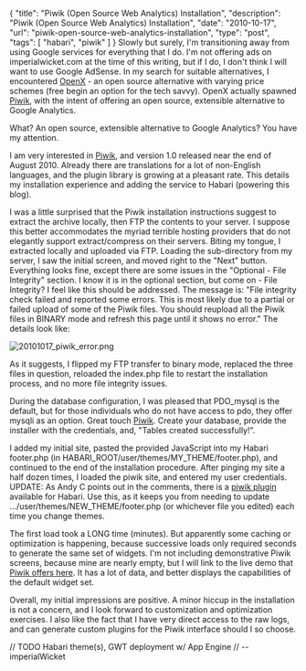 {
  "title": "Piwik (Open Source Web Analytics) Installation",
  "description": "Piwik (Open Source Web Analytics) Installation",
  "date": "2010-10-17",
  "url": "piwik-open-source-web-analytics-installation",
  "type": "post",
  "tags": [
    "habari",
    "piwik"
  ]
}
Slowly but surely, I'm transitioning away from using Google services for everything that I do.  I'm not offering ads on imperialwicket.com at the time of this writing, but if I do, I don't think I will want to use Google AdSense.  In my search for suitable alternatives, I encountered [OpenX](http://www.openx.org/publisher/enterprise-ad-server) - an open source alternative with varying price schemes (free begin an option for the tech savvy).  OpenX actually spawned [Piwik](http://piwik.org/), with the intent of offering an open source, extensible alternative to Google Analytics.  

What?  An open source, extensible alternative to Google Analytics?  You have my attention.

I am very interested in [Piwik](http://piwik.org/), and version 1.0 released near the end of August 2010\.  Already there are translations for a lot of non-English languages, and the plugin library is growing at a pleasant rate.  This details my installation experience and adding the service to Habari (powering this blog).

I was a little surprised that the Piwik installation instructions suggest to extract the archive locally, then FTP the contents to your server.  I suppose this better accommodates the myriad terrible hosting providers that do not elegantly support extract/compress on their servers.  Biting my tongue, I extracted locally and uploaded via FTP.  Loading the sub-directory from my server, I saw the initial screen, and moved right to the "Next" button.  Everything looks fine, except there are some issues in the "Optional - File Integrity" section.  I know it is in the optional section, but come on - File Integrity?  I feel like this should be addressed.  The message is: "File integrity check failed and reported some errors. This is most likely due to a partial or failed upload of some of the Piwik files. You should reupload all the Piwik files in BINARY mode and refresh this page until it shows no error."  The details look like:

![20101017_piwik_error.png](/files/20101017_piwik_error.png)

As it suggests, I flipped my FTP transfer to binary mode, replaced the three files in question, reloaded the index.php file to restart the installation process, and no more file integrity issues.

During the database configuration, I was pleased that PDO_mysql is the default, but for those individuals who do not have access to pdo, they offer mysqli as an option.  Great touch [Piwik](http://piwik.org/).  Create your database, provide the installer with the credentials, and, "Tables created successfully!".  

I added my initial site, pasted the provided JavaScript into my Habari footer.php (in HABARI_ROOT/user/themes/MY_THEME/footer.php), and  continued to the end of the installation procedure.  After pinging my site a half dozen times, I loaded the piwik site, and entered my user credentials.  UPDATE:  As Andy C points out in the comments, there is a [piwik plugin](https://trac.habariproject.org/habari-extras/browser/plugins/piwik/trunk) available for Habari.  Use this, as it keeps you from needing to update .../user/themes/NEW_THEME/footer.php (or whichever file you edited) each time you change themes.

The first load took a LONG time (minutes).  But apparently some caching or optimization is happening, because successive loads only required seconds to generate the same set of widgets.  I'm not including demonstrative Piwik screens, because mine are nearly empty, but I will link to the live demo that [Piwik offers here](http://demo.piwik.org/index.php?module=CoreHome&action=index&idSite=1&period=week&date=today#module=Dashboard&action=embeddedIndex&idSite=1&period=week&date=today).  It has a lot of data, and better displays the capabilities of the default widget set.

Overall, my initial impressions are positive.  A minor hiccup in the installation is not a concern, and I look forward to customization and optimization exercises.  I also like the fact that I have very direct access to the raw logs, and can generate custom plugins for the Piwik interface should I so choose.  

<span class="signature">
// TODO Habari theme(s), GWT deployment w/ App Engine 
// -- imperialWicket
</span>
